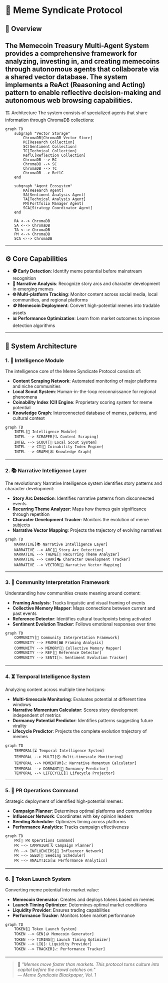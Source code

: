 # 🧠 Meme Syndicate Protocol

## 🚀 Overview
The Memecoin Treasury Multi-Agent System provides a comprehensive framework for analyzing, investing in, and creating memecoins through autonomous agents that collaborate via a shared vector database. The system implements a ReAct (Reasoning and Acting) pattern to enable reflective decision-making and autonomous web browsing capabilities.
---

🏗️ Architecture
The system consists of specialized agents that share information through ChromaDB collections:
```mermaid
graph TD
    subgraph "Vector Storage"
        ChromaDB[ChromaDB Vector Store]
        RC[Research Collection]
        SC[Sentiment Collection]
        TC[Technical Collection]
        ReflC[Reflection Collection]
        ChromaDB --> RC
        ChromaDB --> SC
        ChromaDB --> TC
        ChromaDB --> ReflC
    end

    subgraph "Agent Ecosystem"
        RA[Research Agent]
        SA[Sentiment Analysis Agent]
        TA[Technical Analysis Agent]
        PM[Portfolio Manager Agent]
        SCA[Strategy Coordinator Agent]
    end

    RA <--> ChromaDB
    SA <--> ChromaDB
    TA <--> ChromaDB
    PM <--> ChromaDB
    SCA <--> ChromaDB
```
---

## ⚙️ Core Capabilities

- **🕵️ Early Detection**: Identify meme potential before mainstream recognition  
- **📖 Narrative Analysis**: Recognize story arcs and character development in emerging memes  
- **🌐 Multi-platform Tracking**: Monitor content across social media, local communities, and regional platforms  
- **🪙 Memecoin Deployment**: Convert high-potential memes into tradable assets  
- **📊 Performance Optimization**: Learn from market outcomes to improve detection algorithms  

---

## 🧠 System Architecture

### 1. 🧩 Intelligence Module

The intelligence core of the Meme Syndicate Protocol consists of:

- **Content Scraping Network**: Automated monitoring of major platforms and niche communities  
- **Local Scout System**: Human-in-the-loop reconnaissance for regional phenomena  
- **Coinability Index (CI) Engine**: Proprietary scoring system for meme potential  
- **Knowledge Graph**: Interconnected database of memes, patterns, and cultural context  
```mermaid
graph TD
    INTEL[🧩 Intelligence Module]
    INTEL --> SCRAPER[🔍 Content Scraping]
    INTEL --> SCOUT[🧭 Local Scout System]
    INTEL --> CI[🧠 Coinability Index Engine]
    INTEL --> GRAPH[🕸️ Knowledge Graph]
```
---

### 2. 📚 Narrative Intelligence Layer

The revolutionary Narrative Intelligence system identifies story patterns and character development:

- **Story Arc Detection**: Identifies narrative patterns from disconnected events  
- **Recurring Theme Analyzer**: Maps how themes gain significance through repetition  
- **Character Development Tracker**: Monitors the evolution of meme subjects  
- **Narrative Vector Mapping**: Projects the trajectory of evolving narratives  
```mermaid
graph TD
    NARRATIVE[📚 Narrative Intelligence Layer]
    NARRATIVE --> ARC[🧾 Story Arc Detection]
    NARRATIVE --> THEME[🔁 Recurring Theme Analyzer]
    NARRATIVE --> CHAR[🎭 Character Development Tracker]
    NARRATIVE --> VECTOR[🧭 Narrative Vector Mapping]
```
---

### 3. 👥 Community Interpretation Framework

Understanding how communities create meaning around content:

- **Framing Analysis**: Tracks linguistic and visual framing of events  
- **Collective Memory Mapper**: Maps connections between current and past events  
- **Reference Detector**: Identifies cultural touchpoints being activated  
- **Sentiment Evolution Tracker**: Follows emotional responses over time  
```mermaid
graph TD
    COMMUNITY[👥 Community Interpretation Framework]
    COMMUNITY --> FRAME[🖼️ Framing Analysis]
    COMMUNITY --> MEMORY[🧠 Collective Memory Mapper]
    COMMUNITY --> REF[📌 Reference Detector]
    COMMUNITY --> SENTI[📉 Sentiment Evolution Tracker]
```
---

### 4. ⏳ Temporal Intelligence System

Analyzing content across multiple time horizons:

- **Multi-timescale Monitoring**: Evaluates potential at different time windows  
- **Narrative Momentum Calculator**: Scores story development independent of metrics  
- **Dormancy Potential Predictor**: Identifies patterns suggesting future virality  
- **Lifecycle Predictor**: Projects the complete evolution trajectory of memes  
```mermaid
graph TD
    TEMPORAL[⏳ Temporal Intelligence System]
    TEMPORAL --> MULTI[⏲️ Multi-timescale Monitoring]
    TEMPORAL --> MOMENTUM[📈 Narrative Momentum Calculator]
    TEMPORAL --> DORMANT[🧊 Dormancy Predictor]
    TEMPORAL --> LIFECYCLE[🔁 Lifecycle Projector]
```
---

### 5. 📣 PR Operations Command

Strategic deployment of identified high-potential memes:

- **Campaign Planner**: Determines optimal platforms and communities  
- **Influencer Network**: Coordinates with key opinion leaders  
- **Seeding Scheduler**: Optimizes timing across platforms  
- **Performance Analytics**: Tracks campaign effectiveness  
```mermaid
graph TD
    PR[📣 PR Operations Command]
    PR --> CAMPAIGN[🗓️ Campaign Planner]
    PR --> INFLUENCERS[🤝 Influencer Network]
    PR --> SEED[🌱 Seeding Scheduler]
    PR --> ANALYTICS[📊 Performance Analytics]
```
---

### 6. 🚀 Token Launch System

Converting meme potential into market value:

- **Memecoin Generator**: Creates and deploys tokens based on memes  
- **Launch Timing Optimizer**: Determines optimal market conditions  
- **Liquidity Provider**: Ensures trading capabilities  
- **Performance Tracker**: Monitors token market performance  
```mermaid
graph TD
    TOKEN[🚀 Token Launch System]
    TOKEN --> GEN[🪙 Memecoin Generator]
    TOKEN --> TIMING[📅 Launch Timing Optimizer]
    TOKEN --> LIQ[💧 Liquidity Provider]
    TOKEN --> TRACKER[📈 Performance Tracker]
```
---

> 💬 _"Memes move faster than markets. This protocol turns culture into capital before the crowd catches on."_  
— *Meme Syndicate Blackpaper, Vol. 1*
